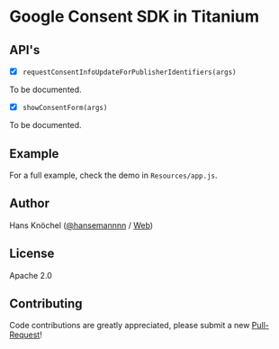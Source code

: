# Google Consent SDK in Titanium

## API's

- [x] `requestConsentInfoUpdateForPublisherIdentifiers(args)`

To be documented.

- [x] `showConsentForm(args)`

To be documented.

## Example
For a full example, check the demo in `Resources/app.js`.

## Author
Hans Knöchel ([@hansemannnn](https://twitter.com/hansemannnn) / [Web](http://hans-knoechel.de))

## License
Apache 2.0

## Contributing
Code contributions are greatly appreciated, please submit a new [Pull-Request](https://github.com/hansemannn/titanium-admob-consent-sdk/pull/new/master)!
